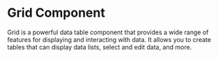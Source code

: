 # Grid Component

Grid is a powerful data table component that provides a wide range of features for displaying and interacting with data. It allows you to create tables that can display data lists, select and edit data, and more.
